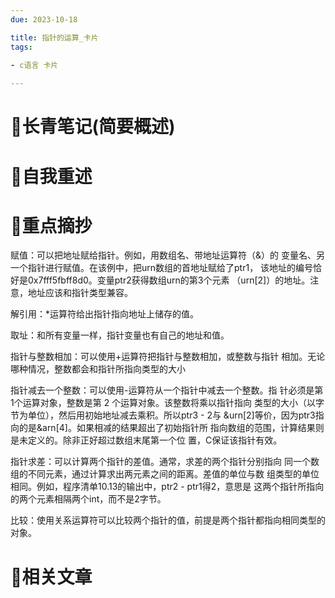 ```yaml
---
due: 2023-10-18 

title: 指针的运算_卡片
tags:
 
- c语言 卡片

---
```

# 📖长青笔记(简要概述)



# 📘自我重述




# 🍎重点摘抄
赋值：可以把地址赋给指针。例如，用数组名、带地址运算符（&）的
变量名、另一个指针进行赋值。在该例中，把urn数组的首地址赋给了ptr1，
该地址的编号恰好是0x7fff5fbff8d0。变量ptr2获得数组urn的第3个元素
（urn[2]）的地址。注意，地址应该和指针类型兼容。

解引用：*运算符给出指针指向地址上储存的值。

取址：和所有变量一样，指针变量也有自己的地址和值。

指针与整数相加：可以使用+运算符把指针与整数相加，或整数与指针
相加。无论哪种情况，整数都会和指针所指向类型的大小

指针减去一个整数：可以使用-运算符从一个指针中减去一个整数。指
针必须是第1个运算对象，整数是第 2 个运算对象。该整数将乘以指针指向
类型的大小（以字节为单位），然后用初始地址减去乘积。所以ptr3 - 2与
&urn[2]等价，因为ptr3指向的是&arn[4]。如果相减的结果超出了初始指针所
指向数组的范围，计算结果则是未定义的。除非正好超过数组末尾第一个位
置，C保证该指针有效。

指针求差：可以计算两个指针的差值。通常，求差的两个指针分别指向
同一个数组的不同元素，通过计算求出两元素之间的距离。差值的单位与数
组类型的单位相同。例如，程序清单10.13的输出中，ptr2 - ptr1得2，意思是
这两个指针所指向的两个元素相隔两个int，而不是2字节。

比较：使用关系运算符可以比较两个指针的值，前提是两个指针都指向相同类型的对象。
# 📒相关文章


